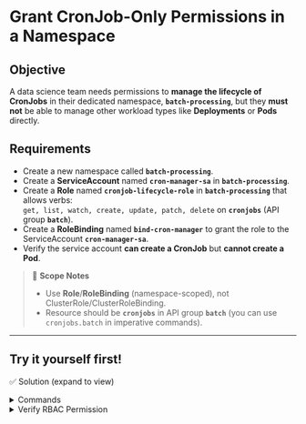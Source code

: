 # Grant CronJob-Only Permissions in a Namespace

## Objective
A data science team needs permissions to **manage the lifecycle of CronJobs** in their dedicated namespace, **`batch-processing`**, but they **must not** be able to manage other workload types like **Deployments** or **Pods** directly.

## Requirements
- Create a new namespace called **`batch-processing`**.
- Create a **ServiceAccount** named **`cron-manager-sa`** in **`batch-processing`**.
- Create a **Role** named **`cronjob-lifecycle-role`** in **`batch-processing`** that allows verbs:  
  `get, list, watch, create, update, patch, delete` on **`cronjobs`** (API group **`batch`**).
- Create a **RoleBinding** named **`bind-cron-manager`** to grant the role to the ServiceAccount **`cron-manager-sa`**.
- Verify the service account **can create a CronJob** but **cannot create a Pod**.

> 📝 **Scope Notes**
> - Use **Role**/**RoleBinding** (namespace-scoped), not ClusterRole/ClusterRoleBinding.
> - Resource should be **`cronjobs`** in API group **`batch`** (you can use `cronjobs.batch` in imperative commands).

---

## Try it yourself first!

✅ Solution (expand to view)
<details><summary>Commands</summary>

```bash

# Namespace
kubectl create namespace batch-processing

# ServiceAccount
kubectl create sa cron-manager-sa -n batch-processing

# Role
kubectl create role cronjob-lifecycle-role \
  -n batch-processing \
  --verb=get,list,watch,create,update,patch,delete \
  --resource=cronjobs.batch

# RoleBinding
kubectl create rolebinding bind-cron-manager \
  -n batch-processing \
  --role=cronjob-lifecycle-role \
  --serviceaccount=batch-processing:cron-manager-sa
</details>

<details><summary>YAML</summary>

```yaml
apiVersion: v1
kind: ServiceAccount
metadata:
  name: cron-manager-sa
  namespace: batch-processing
---
apiVersion: rbac.authorization.k8s.io/v1
kind: Role
metadata:
  name: cronjob-lifecycle-role
  namespace: batch-processing
rules:
  - apiGroups: ["batch"]
    resources: ["cronjobs"]
    verbs: ["get", "list", "watch", "create", "update", "patch", "delete"]
---
apiVersion: rbac.authorization.k8s.io/v1
kind: RoleBinding
metadata:
  name: bind-cron-manager
  namespace: batch-processing
subjects:
  - kind: ServiceAccount
    name: cron-manager-sa
    namespace: batch-processing
roleRef:
  apiGroup: rbac.authorization.k8s.io
  kind: Role
  name: cronjob-lifecycle-role
```

</details>

<details><summary>Verify RBAC Permission</summary>
  
```bash
# Should succeed
kubectl auth can-i create cronjobs.batch \
  --as=system:serviceaccount:batch-processing:cron-manager-sa \
  -n batch-processing

# Should fail
kubectl auth can-i create pods \
  --as=system:serviceaccount:batch-processing:cron-manager-sa \
  -n batch-processing
```

</details>
